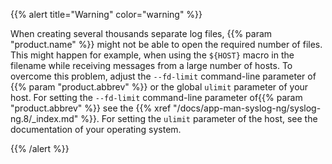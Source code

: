 ---
---
<!-- DISCLAIMER: This file is based on the syslog-ng Open Source Edition documentation https://github.com/balabit/syslog-ng-ose-guides/commit/2f4a52ee61d1ea9ad27cb4f3168b95408fddfdf2 and is used under the terms of The syslog-ng Open Source Edition Documentation License. The file has been modified by Axoflow. -->
{{% alert title="Warning" color="warning" %}}

When creating several thousands separate log files, {{% param "product.name" %}} might not be able to open the required number of files. This might happen for example, when using the `${HOST}` macro in the filename while receiving messages from a large number of hosts. To overcome this problem, adjust the `--fd-limit` command-line parameter of {{% param "product.abbrev" %}} or the global `ulimit` parameter of your host. For setting the `--fd-limit` command-line parameter of{{% param "product.abbrev" %}} see the {{% xref "/docs/app-man-syslog-ng/syslog-ng.8/_index.md" %}}. For setting the `ulimit` parameter of the host, see the documentation of your operating system.

{{% /alert %}}
